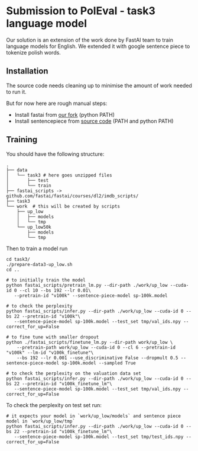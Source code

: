# Submission to PolEval - task3 language model

Our solution is an extension of the work done by FastAI team to train language models for English.
We extended it with google sentence piece to tokenize polish words. 


## Installation
The source code needs cleaning up to minimise the amount of work needed to run it.

But for now here are rough manual steps:

- Install fastai from [our fork](https://github.com/n-waves/fastai/releases/tag/poleval2018) (python PATH) 
- Install sentencepiece from [source code](https://github.com/google/sentencepiece/commit/510ba80638268104811f89f6a8f702c4d6047a5f) (PATH and python PATH)

## Training
You should have the following structure:
```
.
├── data
│   └── task3 # here goes unzipped files
│       ├── test
│       └── train
├── fastai_scripts -> github.com/fastai/fastai/courses/dl2/imdb_scripts/
├── task3
└── work  # this will be created by scripts
    ├── up_low
    │   ├── models
    │   └── tmp
    └── up_low50k
        ├── models
        └── tmp 
```

Then to train a model run
```
cd task3/
./prepare-data3-up_low.sh
cd ..

# to initially train the model
python fastai_scripts/pretrain_lm.py --dir-path ./work/up_low --cuda-id 0 --cl 10 --bs 192 --lr 0.01\
   --pretrain-id "v100k" --sentence-piece-model sp-100k.model

# to check the perplexity
python fastai_scripts/infer.py --dir-path ./work/up_low --cuda-id 0 --bs 22 --pretrain-id "v100k"\
   --sentence-piece-model sp-100k.model --test_set tmp/val_ids.npy --correct_for_up=False
   
# to fine tune with smaller dropout
python ./fastai_scripts/finetune_lm.py --dir-path work/up_low \
    --pretrain-path work/up_low --cuda-id 0 --cl 6 --pretrain-id "v100k" --lm-id "v100k_finetune"\
    --bs 192 --lr 0.001 --use_discriminative False --dropmult 0.5 --sentence-piece-model sp-100k.model --sampled True 

# to check the perplexity on the valuation data set
python fastai_scripts/infer.py --dir-path ./work/up_low --cuda-id 0 --bs 22 --pretrain-id "v100k_finetune_lm"\
   --sentence-piece-model sp-100k.model --test_set tmp/val_ids.npy --correct_for_up=False

```

To check the perplexity on test set run: 
```
# it expects your model in `work/up_low/models` and sentence piece model in `work/up_low/tmp` 
python fastai_scripts/infer.py --dir-path ./work/up_low --cuda-id 0 --bs 22 --pretrain-id "v100k_finetune_lm"\
   --sentence-piece-model sp-100k.model --test_set tmp/test_ids.npy --correct_for_up=False      
```